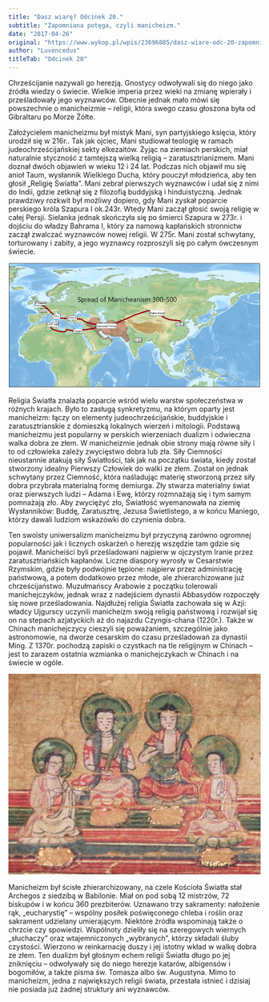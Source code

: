 ```yaml
---
title: "Dasz wiarę? Odcinek 20."
subtitle: "Zapomniana potęga, czyli manicheizm."
date: "2017-04-26"
original: "https://www.wykop.pl/wpis/23696885/dasz-wiare-odc-20-zapomniana-potega-czyli-manichei/"
author: "Luvencedus"
titleTab: "Odcinek 20"
---
```


Chrześcijanie nazywali go herezją. Gnostycy odwoływali się do niego jako źródła wiedzy o świecie. Wielkie imperia przez wieki na zmianę wpierały i prześladowały jego wyznawców. Obecnie jednak mało mówi się powszechnie o manicheizmie – religii, która swego czasu głoszona była od Gibraltaru po Morze Żółte.

Założycielem manicheizmu był mistyk Mani, syn partyjskiego księcia, który urodził się w 216r.. Tak jak ojciec, Mani studiował teologię w ramach judeochrześcijańskiej sekty elkezaitów. Żyjąc na ziemiach perskich, miał naturalnie styczność z tamtejszą wielką religią – zaratusztrianizmem. Mani doznał dwóch objawień w wieku 12 i 24 lat. Podczas nich objawił mu się anioł Taum, wysłannik Wielkiego Ducha, który pouczył młodzieńca, aby ten głosił „Religię Światła”. Mani zebrał pierwszych wyznawców i udał się z nimi do Indii, gdzie zetknął się z filozofią buddyjską i hinduistyczną. Jednak prawdziwy rozkwit był możliwy dopiero, gdy Mani zyskał poparcie perskiego króla Szapura I ok.243r. Wtedy Mani zaczął głosić swoją religię w całej Persji. Sielanka jednak skończyła się po śmierci Szapura w 273r. i dojściu do władzy Bahrama I, który za namową kapłańskich stronnictw zaczął zwalczać wyznawców nowej religii. W 275r. Mani został schwytany, torturowany i zabity, a jego wyznawcy rozproszyli się po całym ówczesnym świecie.

![Mapa rozprzestrzeniania się manicheizmu](../images/odc20/manichean_spread.jpg "Mapa rozprzestrzeniania się manicheizmu.")

Religia Światła znalazła poparcie wśród wielu warstw społeczeństwa w różnych krajach. Było to zasługą synkretyzmu, na którym oparty jest manicheizm: łączy on elementy judeochrześcijańskie, buddyjskie i zaratusztrianskie z domieszką lokalnych wierzeń i mitologii. Podstawą manicheizmu jest popularny w perskich wierzeniach dualizm i odwieczna walka dobra ze złem. W manicheizmie jednak obie strony mają równe siły i to od człowieka zależy zwycięstwo dobra lub zła. Siły Ciemności nieustannie atakują siły Światłości, tak jak na początku świata, kiedy został stworzony idealny Pierwszy Człowiek do walki ze złem. Został on jednak schwytany przez Ciemność, która naśladując materię stworzoną przez siły dobra przybrała materialną formę demiurga. Zły stwarza materialny świat oraz pierwszych ludzi – Adama i Ewę, którzy rozmnażają się i tym samym pomnażają zło. Aby zwyciężyć zło, Światłość wyemanowała na ziemię Wysłanników: Buddę, Zaratusztrę, Jezusa Świetlistego, a w końcu Maniego, którzy dawali ludziom wskazówki do czynienia dobra.

Ten swoisty uniwersalizm manicheizmu był przyczyną zarówno ogromnej popularności jak i licznych oskarżeń o herezję wszędzie tam gdzie się pojawił. Manicheiści byli prześladowani najpierw w ojczystym Iranie przez zaratusztriańskich kapłanów. Liczne diaspory wyrosły w Cesarstwie Rzymskim, gdzie były podwójnie tępione: najpierw przez administrację państwową, a potem dodatkowo przez młode, ale zhierarchizowane już chrześcijaństwo. Muzułmańscy Arabowie z początku tolerowali manichejczyków, jednak wraz z nadejściem dynastii Abbasydów rozpoczęły się nowe prześladowania. Najdłużej religia Światła zachowała się w Azji: władcy Ujgurscy uczynili manicheizm swoją religią państwową i rozwijał się on na stepach azjatyckich aż do najazdu Czyngis-chana (1220r.). Także w Chinach manichejczycy cieszyli się poważaniem, szczególnie jako astronomowie, na dworze cesarskim do czasu prześladowań za dynastii Ming. Z 1370r. pochodzą zapiski o czystkach na tle religijnym w Chinach – jest to zarazem ostatnia wzmianka o manichejczykach w Chinach i na świecie w ogóle.

![Czterej prorocy manicheizmu- Mani, Zoroaster, Budda, Jezus](../images/odc20/four_prophets.jpg "Czterej prorocy manicheizmu- Mani, Zoroaster, Budda, Jezus.")

Manicheizm był ścisłe zhierarchizowany, na czele Kościoła Światła stał Archegos z siedzibą w Babilonie. Miał on pod sobą 12 mistrzów, 72 biskupów i w końcu 360 prezbiterów. Uznawano trzy sakramenty: nałożenie rąk, „eucharystię” – wspólny posiłek poświęconego chleba i roślin oraz sakrament udzielany umierającym. Niektóre źródła wspominają także o chrzcie czy spowiedzi. Wspólnoty dzieliły się na szeregowych wiernych „słuchaczy” oraz wtajemniczonych „wybranych”, którzy składali śluby czystości. Wierzono w reinkarnację duszy i jej istotny wkład w walkę dobra ze złem. Ten dualizm był głośnym echem religii Światła długo po jej zniknięciu – odwoływały się do niego herezje katarów, albigensów i bogomiłów, a także pisma św. Tomasza albo św. Augustyna. Mimo to manicheizm, jedna z największych religii świata, przestała istnieć i dzisiaj nie posiada już żadnej struktury ani wyznawców.